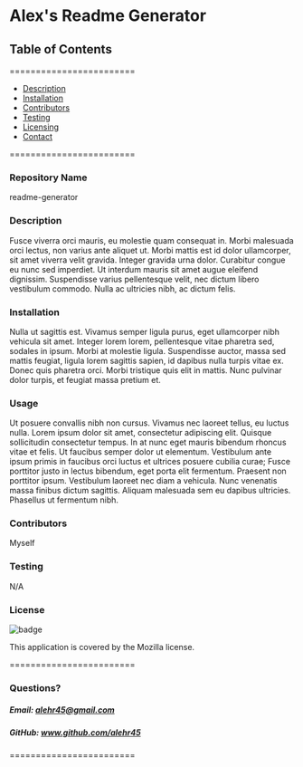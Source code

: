 
# Alex's Readme Generator


## **Table of Contents**
========================
* [Description](#description)
* [Installation](#installation)
* [Contributors](#contributors)
* [Testing](#Testing)
* [Licensing](#Licenses)
* [Contact](#questions)

========================

### **Repository Name**  
readme-generator

### **Description**  
Fusce viverra orci mauris, eu molestie quam consequat in. Morbi malesuada orci lectus, non varius ante aliquet ut. Morbi mattis est id dolor ullamcorper, sit amet viverra velit gravida. Integer gravida urna dolor. Curabitur congue eu nunc sed imperdiet. Ut interdum mauris sit amet augue eleifend dignissim. Suspendisse varius pellentesque velit, nec dictum libero vestibulum commodo. Nulla ac ultricies nibh, ac dictum felis.

### **Installation**  
Nulla ut sagittis est. Vivamus semper ligula purus, eget ullamcorper nibh vehicula sit amet. Integer lorem lorem, pellentesque vitae pharetra sed, sodales in ipsum. Morbi at molestie ligula. Suspendisse auctor, massa sed mattis feugiat, ligula lorem sagittis sapien, id dapibus nulla turpis vitae ex. Donec quis pharetra orci. Morbi tristique quis elit in mattis. Nunc pulvinar dolor turpis, et feugiat massa pretium et.

### **Usage**  
Ut posuere convallis nibh non cursus. Vivamus nec laoreet tellus, eu luctus nulla. Lorem ipsum dolor sit amet, consectetur adipiscing elit. Quisque sollicitudin consectetur tempus. In at nunc eget mauris bibendum rhoncus vitae et felis. Ut faucibus semper dolor ut elementum. Vestibulum ante ipsum primis in faucibus orci luctus et ultrices posuere cubilia curae; Fusce porttitor justo in lectus bibendum, eget porta elit fermentum. Praesent non porttitor ipsum. Vestibulum laoreet nec diam a vehicula. Nunc venenatis massa finibus dictum sagittis. Aliquam malesuada sem eu dapibus ultricies. Phasellus ut fermentum nibh.

### **Contributors**  
Myself

### **Testing**  
N/A

### **License**  
![badge](https://img.shields.io/badge/license-Mozilla-brightgreen)  

This application is covered by the Mozilla license. 

========================

### Questions?
##### Email: alehr45@gmail.com
##### GitHub: www.github.com/alehr45  

========================
